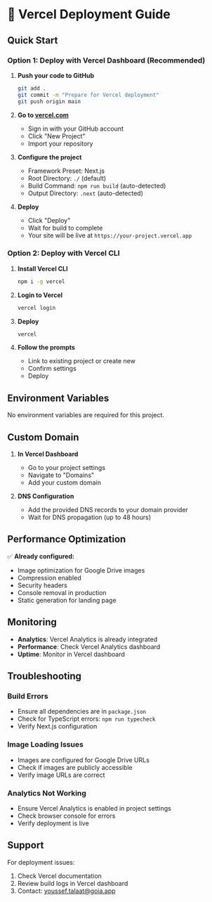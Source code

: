 # 🚀 Vercel Deployment Guide

## Quick Start

### Option 1: Deploy with Vercel Dashboard (Recommended)

1. **Push your code to GitHub**
   ```bash
   git add .
   git commit -m "Prepare for Vercel deployment"
   git push origin main
   ```

2. **Go to [vercel.com](https://vercel.com)**
   - Sign in with your GitHub account
   - Click "New Project"
   - Import your repository

3. **Configure the project**
   - Framework Preset: Next.js
   - Root Directory: `./` (default)
   - Build Command: `npm run build` (auto-detected)
   - Output Directory: `.next` (auto-detected)

4. **Deploy**
   - Click "Deploy"
   - Wait for build to complete
   - Your site will be live at `https://your-project.vercel.app`

### Option 2: Deploy with Vercel CLI

1. **Install Vercel CLI**
   ```bash
   npm i -g vercel
   ```

2. **Login to Vercel**
   ```bash
   vercel login
   ```

3. **Deploy**
   ```bash
   vercel
   ```

4. **Follow the prompts**
   - Link to existing project or create new
   - Confirm settings
   - Deploy

## Environment Variables

No environment variables are required for this project.

## Custom Domain

1. **In Vercel Dashboard**
   - Go to your project settings
   - Navigate to "Domains"
   - Add your custom domain

2. **DNS Configuration**
   - Add the provided DNS records to your domain provider
   - Wait for DNS propagation (up to 48 hours)

## Performance Optimization

✅ **Already configured:**
- Image optimization for Google Drive images
- Compression enabled
- Security headers
- Console removal in production
- Static generation for landing page

## Monitoring

- **Analytics**: Vercel Analytics is already integrated
- **Performance**: Check Vercel Analytics dashboard
- **Uptime**: Monitor in Vercel dashboard

## Troubleshooting

### Build Errors
- Ensure all dependencies are in `package.json`
- Check for TypeScript errors: `npm run typecheck`
- Verify Next.js configuration

### Image Loading Issues
- Images are configured for Google Drive URLs
- Check if images are publicly accessible
- Verify image URLs are correct

### Analytics Not Working
- Ensure Vercel Analytics is enabled in project settings
- Check browser console for errors
- Verify deployment is live

## Support

For deployment issues:
1. Check Vercel documentation
2. Review build logs in Vercel dashboard
3. Contact: youssef.talaat@goia.app
